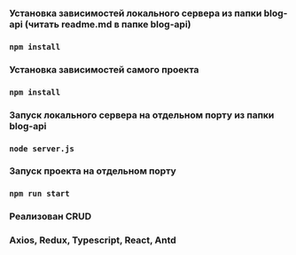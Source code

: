 ### Установка зависимостей локального сервера из папки blog-api (читать readme.md в папке blog-api)

### `npm install`

### Установка зависимостей самого проекта

### `npm install`

### Запуск локального сервера на отдельном порту из папки blog-api

### `node server.js`

### Запуск проекта на отдельном порту

### `npm run start`

### Реализован CRUD
### Axios, Redux, Typescript, React, Antd